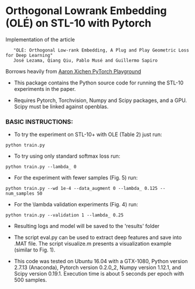 # Orthogonal Lowrank Embedding (OLÉ) on STL-10 with Pytorch

Implementation of the article

```
   "OLÉ: Orthogonal Low-rank Embedding, A Plug and Play Geometric Loss for Deep Learning"
   José Lezama, Qiang Qiu, Pablo Musé and Guillermo Sapiro
```

Borrows heavily from [Aaron Xichen PyTorch Playground](https://github.com/https://github.com/aaron-xichen/pytorch-playground)


- This package contains the Python source code for running the STL-10
  experiments in the paper.

- Requires Pytorch, Torchvision, Numpy and Scipy packages, and a GPU. Scipy must be linked against openblas.

### BASIC INSTRUCTIONS: 
- To try the experiment on STL-10+ with OLE (Table 2) just run:
```
python train.py
```
- To try using only standard softmax loss run:
```
python train.py --lambda_ 0
```
- For the experiment with fewer samples (Fig. 5) run:
```
python train.py --wd 1e-4 --data_augment 0 --lambda_ 0.125 --num_samples 50 
```

- For the \lambda validation experiments (Fig. 4) run:
```
python train.py --validation 1 --lambda_ 0.25
```
- Resulting logs and model will be saved to the 'results' folder

- The script eval.py can be used to extract deep features and save
  into .MAT file. The script visualize.m presents a visualization
  example (similar to Fig. 1).

- This code was tested on Ubuntu 16.04 with a GTX-1080, Python version
2.7.13 (Anaconda), Pytorch version 0.2.0_2, Numpy version 1.12.1, and
Scipy version 0.19.1. Execution time is about 5 seconds per epoch with
500 samples.
